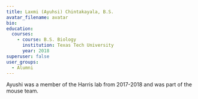```yaml
---
title: Laxmi (Ayuhsi) Chintakayala, B.S.
avatar_filename: avatar
bio: 
education:
  courses:
    - course: B.S. Biology
      institution: Texas Tech University
      year: 2018
superuser: false
user_groups:
  - Alumni
---
```

Ayushi was a member of the Harris lab from 2017-2018 and was part of the mouse team.

